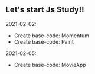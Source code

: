 ## Let's start Js Study!!

2021-02-02:
* Create base-code: Momentum
* Create base-code: Paint

2021-02-05:
* Create base-code: MovieApp